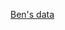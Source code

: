 
[Ben's data](https://drive.google.com/file/d/1CxxFbmOEjUqY1ugwpURTes0Zaf3ngf2x/view?usp=sharing)


